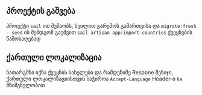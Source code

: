 ## პროექტის გაშვება
პროექტი `sail` ით მუშაობს, სეილით გარემოს გამართვისა და `migrate:fresh --seed` ის შემდგომ
გაუშვით `sail artisan app:import-countries` ქვეყნების წამოსაღებად



## ქართული ლოკალიზაცია
ნათარგმნი იქნა ქვეყნის სახელები და რამდენიმე Respone მესიჯი, ქართული ლოკალიზაციისთვის საჭიროა 
`Accept-Language` Header-ი `ka` მნიშვნელობით
